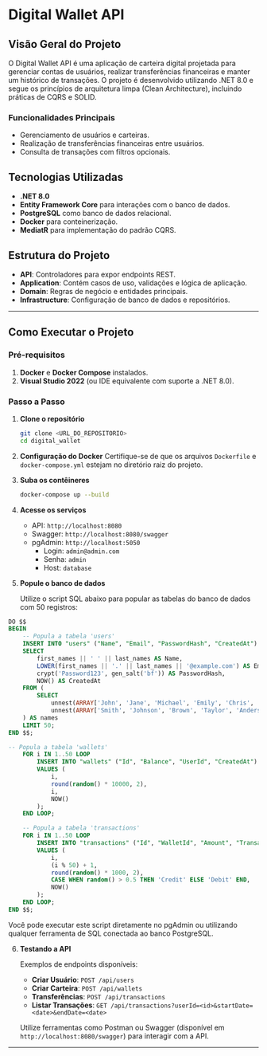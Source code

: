 # Digital Wallet API

## Visão Geral do Projeto

O Digital Wallet API é uma aplicação de carteira digital projetada para gerenciar contas de usuários, realizar transferências financeiras e manter um histórico de transações. O projeto é desenvolvido utilizando .NET 8.0 e segue os princípios de arquitetura limpa (Clean Architecture), incluindo práticas de CQRS e SOLID.

### Funcionalidades Principais

- Gerenciamento de usuários e carteiras.
- Realização de transferências financeiras entre usuários.
- Consulta de transações com filtros opcionais.

## Tecnologias Utilizadas

- **.NET 8.0**
- **Entity Framework Core** para interações com o banco de dados.
- **PostgreSQL** como banco de dados relacional.
- **Docker** para conteinerização.
- **MediatR** para implementação do padrão CQRS.

## Estrutura do Projeto

- **API**: Controladores para expor endpoints REST.
- **Application**: Contém casos de uso, validações e lógica de aplicação.
- **Domain**: Regras de negócio e entidades principais.
- **Infrastructure**: Configuração de banco de dados e repositórios.

---

## Como Executar o Projeto

### Pré-requisitos

1. **Docker** e **Docker Compose** instalados.
2. **Visual Studio 2022** (ou IDE equivalente com suporte a .NET 8.0).

### Passo a Passo

1. **Clone o repositório**
   ```bash
   git clone <URL_DO_REPOSITORIO>
   cd digital_wallet
   ```

2. **Configuração do Docker**
   Certifique-se de que os arquivos `Dockerfile` e `docker-compose.yml` estejam no diretório raiz do projeto.

3. **Suba os contêineres**
   ```bash
   docker-compose up --build
   ```

4. **Acesse os serviços**
   - API: `http://localhost:8080`
   - Swagger: `http://localhost:8080/swagger`
   - pgAdmin: `http://localhost:5050`
     - Login: `admin@admin.com`
     - Senha: `admin`
     - Host: `database`

5. **Popule o banco de dados**

   Utilize o script SQL abaixo para popular as tabelas do banco de dados com 50 registros:
```sql
DO $$ 
BEGIN 
    -- Popula a tabela 'users'
    INSERT INTO "users" ("Name", "Email", "PasswordHash", "CreatedAt")
    SELECT 
        first_names || ' ' || last_names AS Name,
        LOWER(first_names || '.' || last_names || '@example.com') AS Email,
        crypt('Password123', gen_salt('bf')) AS PasswordHash,
        NOW() AS CreatedAt
    FROM (
        SELECT 
            unnest(ARRAY['John', 'Jane', 'Michael', 'Emily', 'Chris', 'Sarah', 'David', 'Laura', 'James', 'Emma']) AS first_names,
            unnest(ARRAY['Smith', 'Johnson', 'Brown', 'Taylor', 'Anderson', 'Thomas', 'Jackson', 'White', 'Harris', 'Martin']) AS last_names
    ) AS names 
    LIMIT 50;
END $$;

-- Popula a tabela 'wallets'
    FOR i IN 1..50 LOOP
        INSERT INTO "wallets" ("Id", "Balance", "UserId", "CreatedAt")
        VALUES (
            i, 
            round(random() * 10000, 2), 
            i, 
            NOW()
        );
    END LOOP;

    -- Popula a tabela 'transactions'
    FOR i IN 1..50 LOOP
        INSERT INTO "transactions" ("Id", "WalletId", "Amount", "TransactionType", "CreatedAt")
        VALUES (
            i,
            (i % 50) + 1,
            round(random() * 1000, 2),
            CASE WHEN random() > 0.5 THEN 'Credit' ELSE 'Debit' END,
            NOW()
        );
    END LOOP;
END $$;
```    

   Você pode executar este script diretamente no pgAdmin ou utilizando qualquer ferramenta de SQL conectada ao banco PostgreSQL.

6. **Testando a API**

   Exemplos de endpoints disponíveis:

   - **Criar Usuário**: `POST /api/users`
   - **Criar Carteira**: `POST /api/wallets`
   - **Transferências**: `POST /api/transactions`
   - **Listar Transações**: `GET /api/transactions?userId=<id>&startDate=<date>&endDate=<date>`

   Utilize ferramentas como Postman ou Swagger (disponível em `http://localhost:8080/swagger`) para interagir com a API.

---

